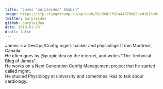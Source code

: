 ```yaml
---
title: "James 'purpleidea' Shubin"
image: https://cfp.cfgmgmtcamp.be/uploads/0c984b3f87a44979eb2ced1615e6cf7bfe037f0670ee4be2fc.png
twitter: purpleidea
github: purpleidea
date: 2019-01-03
draft: false
---
```


James is a DevOps/Config mgmt. hacker and physiologist from Montreal, Canada.  
He often goes by @purpleidea on the internet, and writes "The Technical Blog of James".  
He works on a Next Generation Config Management project that he started called mgmt.  
He studied Physiology at university and sometimes likes to talk about cardiology.  

